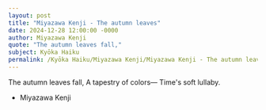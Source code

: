 ```yaml
---
layout: post
title: "Miyazawa Kenji - The autumn leaves"
date: 2024-12-28 12:00:00 -0000
author: Miyazawa Kenji
quote: "The autumn leaves fall,"
subject: Kyōka Haiku
permalink: /Kyōka Haiku/Miyazawa Kenji/Miyazawa Kenji - The autumn leaves
---
```


The autumn leaves fall,
A tapestry of colors—
Time's soft lullaby.



- Miyazawa Kenji
